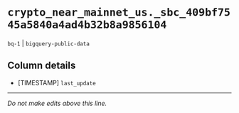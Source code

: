 # `crypto_near_mainnet_us._sbc_409bf7545a5840a4ad4b32b8a9856104`
`bq-1` | `bigquery-public-data`

## Column details
* [TIMESTAMP] `last_update`

-------------------------------------------------------------------------------
*Do not make edits above this line.*
